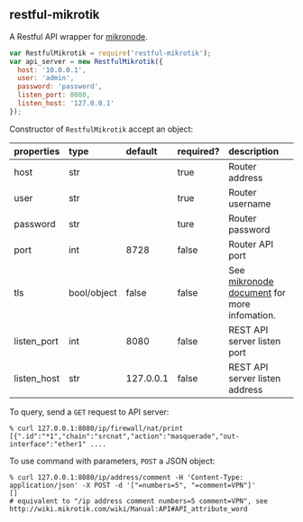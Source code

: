 restful-mikrotik
---

A Restful API wrapper for [mikronode](https://github.com/Trakkasure/mikronode). 

```Javascript
var RestfulMikrotik = require('restful-mikrotik');
var api_server = new RestfulMikrotik({
  host: '10.0.0.1',
  user: 'admin',
  password: 'password',
  listen_port: 8080,
  listen_host: '127.0.0.1'
});
```
Constructor of `RestfulMikrotik` accept an object:

properties|type|default|required?|description
:--|:--|:--|:--|:--
host|str||true|Router address
user|str||true|Router username
password|str||ture|Router password
port|int|8728|false|Router API port
tls|bool/object|false|false|See [mikronode document](http://trakkasure.github.io/mikronode/mikronode.Connection.html) for more infomation.
listen_port|int|8080|false|REST API server listen port
listen_host|str|127.0.0.1|false|REST API server listen address


To query, send a `GET` request to API server:  

```
% curl 127.0.0.1:8080/ip/firewall/nat/print
[{".id":"*1","chain":"srcnat","action":"masquerade","out-interface":"ether1" .... 
```

To use command with parameters, `POST` a JSON object:

```
% curl 127.0.0.1:8080/ip/address/comment -H 'Content-Type: application/json' -X POST -d '["=numbers=5", "=comment=VPN"]'
[] 
# equivalent to "/ip address comment numbers=5 comment=VPN", see http://wiki.mikrotik.com/wiki/Manual:API#API_attribute_word
```
